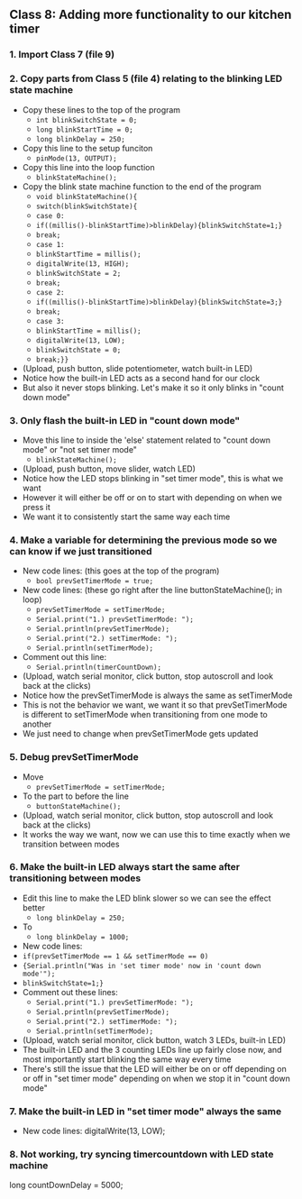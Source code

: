 ## Class 8: Adding more functionality to our kitchen timer
### 1. Import Class 7 (file 9)

### 2. Copy parts from Class 5 (file 4) relating to the blinking LED state machine
- Copy these lines to the top of the program
  - `int blinkSwitchState = 0;`
  - `long blinkStartTime = 0;`
  - `long blinkDelay = 250;`
- Copy this line to the setup funciton
  - `pinMode(13, OUTPUT);`
- Copy this line into the loop function
  - `blinkStateMachine();`
- Copy the blink state machine function to the end of the program
  - `void blinkStateMachine(){`
  - `switch(blinkSwitchState){`
  - `case 0:`
  - `if((millis()-blinkStartTime)>blinkDelay){blinkSwitchState=1;}`
  - `break;`
  - `case 1:`
  - `blinkStartTime = millis();`
  - `digitalWrite(13, HIGH);`
  - `blinkSwitchState = 2;`
  - `break;`
  - `case 2:`
  - `if((millis()-blinkStartTime)>blinkDelay){blinkSwitchState=3;}`
  - `break;`
  - `case 3:`
  - `blinkStartTime = millis();`
  - `digitalWrite(13, LOW);`
  - `blinkSwitchState = 0;`
  - `break;}}`
- (Upload, push button, slide potentiometer, watch built-in LED)
- Notice how the built-in LED acts as a second hand for our clock
- But also it never stops blinking. Let's make it so it only blinks in "count down mode"

### 3. Only flash the built-in LED in "count down mode"
- Move this line to inside the 'else' statement related to "count down mode" or "not set timer mode"
  - `blinkStateMachine();`
- (Upload, push button, move slider, watch LED)
- Notice how the LED stops blinking in "set timer mode", this is what we want
- However it will either be off or on to start with depending on when we press it
- We want it to consistently start the same way each time

### 4. Make a variable for determining the previous mode so we can know if we just transitioned
- New code lines: (this goes at the top of the program)
  - `bool prevSetTimerMode = true;`
- New code lines: (these go right after the line buttonStateMachine(); in loop)
  - `prevSetTimerMode = setTimerMode;`
  - `Serial.print("1.) prevSetTimerMode: ");`
  - `Serial.println(prevSetTimerMode);`
  - `Serial.print("2.) setTimerMode: ");`
  - `Serial.println(setTimerMode);`
- Comment out this line:
  - `Serial.println(timerCountDown);`
- (Upload, watch serial monitor, click button, stop autoscroll and look back at the clicks)
- Notice how the prevSetTimerMode is always the same as setTimerMode
- This is not the behavior we want, we want it so that prevSetTimerMode is different to setTimerMode when transitioning from one mode to another
- We just need to change when prevSetTimerMode gets updated
### 5. Debug prevSetTimerMode
- Move
  - `prevSetTimerMode = setTimerMode;`
- To the part to before the line 
  - `buttonStateMachine();`
- (Upload, watch serial monitor, click button, stop autoscroll and look back at the clicks)
- It works the way we want, now we can use this to time exactly when we transition between modes
### 6. Make the built-in LED always start the same after transitioning between modes
- Edit this line to make the LED blink slower so we can see the effect better
  - `long blinkDelay = 250;`
- To
  - `long blinkDelay = 1000;`
- New code lines:
- `if(prevSetTimerMode == 1 && setTimerMode == 0)`
- `{Serial.println("Was in 'set timer mode' now in 'count down mode'");`
- `blinkSwitchState=1;}`
- Comment out these lines:
  - `Serial.print("1.) prevSetTimerMode: ");`
  - `Serial.println(prevSetTimerMode);`
  - `Serial.print("2.) setTimerMode: ");`
  - `Serial.println(setTimerMode);`
- (Upload, watch serial monitor, click button, watch 3 LEDs, built-in LED)
- The built-in LED and the 3 counting LEDs line up fairly close now, and most importantly start blinking the same way every time
- There's still the issue that the LED will either be on or off depending on or off in "set timer mode" depending on when we stop it in "count down mode"
### 7. Make the built-in LED in "set timer mode" always the same
- New code lines:
digitalWrite(13, LOW);

### 8. Not working, try syncing timercountdown with LED state machine
long countDownDelay = 5000;

 




